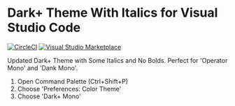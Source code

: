 # Dark+ Theme With Italics for Visual Studio Code

[![CircleCI](https://dl.circleci.com/status-badge/img/gh/cmckni3/dark-plus-mono/tree/master.svg?style=svg)](https://dl.circleci.com/status-badge/redirect/gh/cmckni3/dark-plus-mono/tree/master)
[![Visual Studio Marketplace](https://img.shields.io/vscode-marketplace/v/cmckni3.dark-plus-mono.svg)](https://marketplace.visualstudio.com/items?itemName=cmckni3.dark-plus-mono)

Updated Dark+ Theme with Some Italics and No Bolds. Perfect for 'Operator Mono' and 'Dank Mono'.

1. Open Command Palette (Ctrl+Shift+P)
2. Choose 'Preferences: Color Theme'
3. Choose 'Dark+ Mono'
